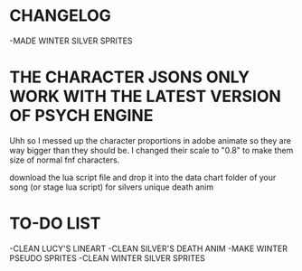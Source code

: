# CHANGELOG

-MADE WINTER SILVER SPRITES

#  THE CHARACTER JSONS ONLY WORK WITH THE LATEST VERSION OF PSYCH ENGINE

Uhh so I messed up the character proportions in adobe animate so they are way bigger than they should be. I changed their scale to "0.8" to make them size of normal fnf characters.

download the lua script file and drop it into the data chart folder of your song (or stage lua script) for silvers unique death anim

#  TO-DO LIST
-CLEAN LUCY'S LINEART
-CLEAN SILVER'S DEATH ANIM
-MAKE WINTER PSEUDO SPRITES
-CLEAN WINTER SILVER SPRITES




